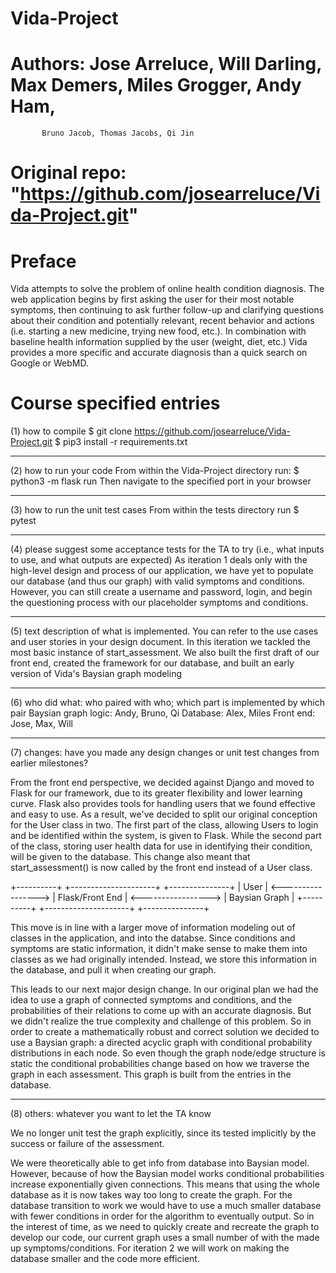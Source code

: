 # Vida-Project
# Authors: Jose Arreluce, Will Darling, Max Demers, Miles Grogger, Andy Ham, 
           Bruno Jacob, Thomas Jacobs, Qi Jin
# Original repo: "https://github.com/josearreluce/Vida-Project.git"

# Preface
Vida attempts to solve the problem of online health condition diagnosis. The web
application begins by first asking the user for their most notable symptoms, then
continuing to ask further follow-up and clarifying questions about their condition
and potentially relevant, recent behavior and actions (i.e. starting a new medicine,
trying new food, etc.). In combination with baseline health information supplied by
the user (weight, diet, etc.) Vida provides a more specific and accurate diagnosis
than a quick search on Google or WebMD.

# Course specified entries 

(1) how to compile
$ git clone https://github.com/josearreluce/Vida-Project.git
$ pip3 install -r requirements.txt 

---------------------------------------------------------------------------------------------------

(2) how to run your code
From within the Vida-Project directory run:
$ python3 -m flask run
Then navigate to the specified port in your browser

---------------------------------------------------------------------------------------------------

(3) how to run the unit test cases
From within the tests directory run
$ pytest

---------------------------------------------------------------------------------------------------

(4) please suggest some acceptance tests for the TA to try (i.e., what inputs to use,
    and what outputs are expected)
As iteration 1 deals only with the high-level design and process of our application, 
we have yet to populate our database (and thus our graph) with valid symptoms and conditions.
However, you can still create a username and password, login, and begin the questioning
process with our placeholder symptoms and conditions.

---------------------------------------------------------------------------------------------------

(5) text description of what is implemented. You can refer to the use cases and user stories 
    in your design document.
In this iteration we tackled the most basic instance of start_assessment. We also built the 
first draft of our front end, created the framework for our database, and built an early version
of Vida's Baysian graph modeling

---------------------------------------------------------------------------------------------------

(6) who did what: who paired with who; which part is implemented by which pair
Baysian graph logic: Andy, Bruno, Qi
Database: Alex, Miles
Front end: Jose, Max, Will

---------------------------------------------------------------------------------------------------

(7) changes: have you made any design changes or unit test changes from earlier milestones?

From the front end perspective, we decided against Django and moved to Flask for our framework, 
due to its greater flexibility and lower learning curve. Flask also provides tools for handling 
users that we found effective and easy to use. As a result, we've decided to split our original
conception for the User class in two. The first part of the class, allowing Users to login and
be identified within the system, is given to Flask. While the second part of the class, storing
user health data for use in identifying their condition, will be given to the database. This
change also meant that start_assessment() is now called by the front end instead of a User class.

+----------+                     +---------------------+                     +---------------+
|   User   | <-----------------> |   Flask/Front End   | <-----------------> | Baysian Graph |
+----------+                     +---------------------+                     +---------------+

This move is in line with a larger move of information modeling out of classes in the application,
and into the databse. Since conditions and symptoms are static information, it didn't make sense
to make them into classes as we had originally intended. Instead, we store this information in
the database, and pull it when creating our graph.  

This leads to our next major design change. In our original plan we had the idea to use a graph of connected symptoms and conditions, and the probabilities of their relations to come up with an accurate diagnosis. But we didn't realize the true complexity and challenge of this problem. So in order to create a mathematically robust and correct solution we decided to use a Baysian graph: a directed acyclic graph with conditional probability distributions in each node. So even though the graph node/edge structure is static the conditional probabilities change based on how we traverse the graph in each assessment. This graph is built from the entries in the database.

---------------------------------------------------------------------------------------------------

(8) others: whatever you want to let the TA know

We no longer unit test the graph explicitly, since its tested implicitly  by the success or failure 
of the assessment.

We were theoretically able to get info from database into Baysian model. However, because of how the 
Baysian model works conditional probabilities increase exponentially given connections. This means 
that using the whole database as it is now takes way too long to create the graph. For the database 
transition to work we would have to use a much smaller database with fewer conditions in order for 
the algorithm to eventually output. So in the interest of time, as we need to quickly create and 
recreate the graph to develop our code, our current graph uses a small number of with the made up 
symptoms/conditions. For iteration 2 we will work on making the database smaller and the code 
more efficient.